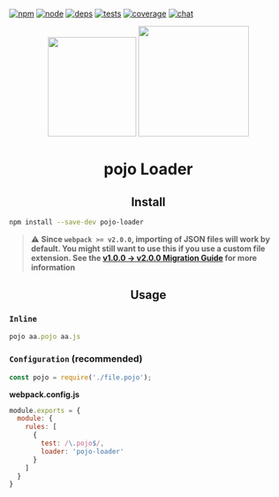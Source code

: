 [![npm][npm]][npm-url]
[![node][node]][node-url]
[![deps][deps]][deps-url]
[![tests][tests]][tests-url]
[![coverage][cover]][cover-url]
[![chat][chat]][chat-url]

<div align="center">
  <img width="160" height="180"
    src="https://worldvectorlogo.com/logos/json.svg">
  <a href="https://github.com/webpack/webpack">
    <img width="200" height="200"
      src="https://webpack.js.org/assets/icon-square-big.svg">
  </a>
  <h1>pojo Loader</h1>
</div>

<h2 align="center">Install</h2>

```bash
npm install --save-dev pojo-loader
```

> ⚠️ **Since `webpack >= v2.0.0`, importing of JSON files will work by default. You might still want to use this if you use a custom file extension. See the [v1.0.0 -> v2.0.0 Migration Guide](https://webpack.js.org/guides/migrating/#json-loader-is-not-required-anymore) for more information**

<h2 align="center">Usage</h2>

### `Inline`

```js
pojo aa.pojo aa.js
```

### `Configuration` (recommended)

```js
const pojo = require('./file.pojo');
```

**webpack.config.js**
```js
module.exports = {
  module: {
    rules: [
      {
        test: /\.pojo$/,
        loader: 'pojo-loader'
      }
    ]
  }
}
```


[npm]: https://img.shields.io/npm/v/pojo-loader.svg
[npm-url]: https://npmjs.com/package/pojo-loader

[node]: https://img.shields.io/node/v/pojo-loader.svg
[node-url]: https://nodejs.org

[deps]: https://david-dm.org/webpack/pojo-loader.svg
[deps-url]: https://david-dm.org/webpack/pojo-loader

[tests]: http://img.shields.io/travis/webpack/pojo-loader.svg
[tests-url]: https://travis-ci.org/webpack/pojo-loader

[cover]: https://coveralls.io/repos/github/webpack/pojo-loader/badge.svg
[cover-url]: https://coveralls.io/github/webpack/pojo-loader

[chat]: https://badges.gitter.im/webpack/webpack.svg
[chat-url]: https://gitter.im/webpack/webpack
